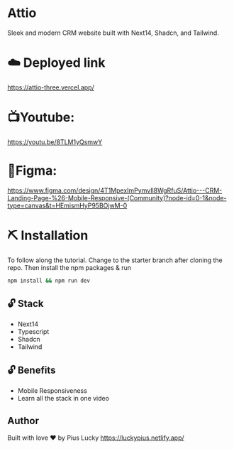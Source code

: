 # Attio

Sleek and modern CRM website built with Next14, Shadcn, and Tailwind.

# ☁️ Deployed link

https://attio-three.vercel.app/

# 📺Youtube:

https://youtu.be/8TLM1yQsmwY

# 🎨Figma:

https://www.figma.com/design/4T1MpexImPymvIl8WgRfuS/Attio---CRM-Landing-Page-%26-Mobile-Responsive-(Community)?node-id=0-1&node-type=canvas&t=HEmismHyP95BOjwM-0

# ⛏️ Installation

To follow along the tutorial. Change to the starter branch after cloning the repo.
Then install the npm packages & run

```bash
npm install && npm run dev
```

## 🔓 Stack

- Next14
- Typescript
- Shadcn
- Tailwind

## 🔓 Benefits

- Mobile Responsiveness
- Learn all the stack in one video

## Author

Built with love ❤️ by Pius Lucky https://luckypius.netlify.app/
